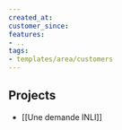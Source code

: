 ```yaml
---
created_at:
customer_since:
features:
- ..
tags:
- templates/area/customers
---
```


## Projects 
- [[Une demande INLI]]